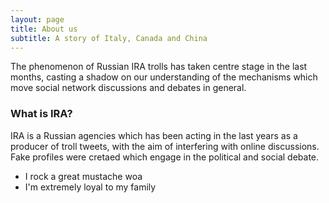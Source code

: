 ```yaml
---
layout: page
title: About us
subtitle: A story of Italy, Canada and China
---
```


The phenomenon of Russian IRA trolls has taken centre stage in the last months, casting a shadow on our understanding of the mechanisms which move social network discussions and debates in general.

### What is IRA?

IRA is a Russian agencies which has been acting in the last years as a producer of troll tweets, with the aim of interfering with online discussions. Fake profiles were cretaed which engage in the political and social debate. 

- I rock a great mustache woa
- I'm extremely loyal to my family
